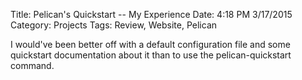 Title: Pelican's Quickstart -- My Experience
Date: 4:18 PM 3/17/2015
Category: Projects
Tags: Review, Website, Pelican

I would've been better off with a default configuration file and some quickstart documentation about it than to use the pelican-quickstart command.
